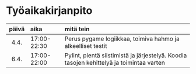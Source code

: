 # Työaikakirjanpito

| päivä | aika | mitä tein  |
| :----:|:-----| :-----|
| 4.4. | 17:00-22:30    | Perus pygame logiikkaa, toimiva hahmo ja alkeelliset testit |
| 6.4. | 17:00-22:00    | Pylint, pientä siistimistä ja järjestelyä. Koodia tasojen kehittelyä ja toimintaa varten |
